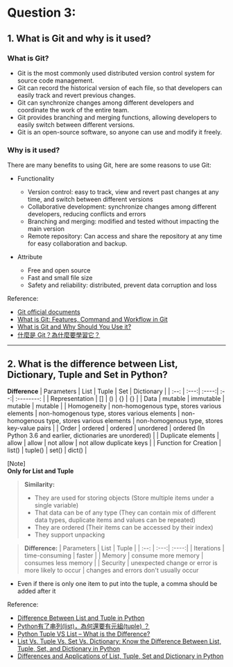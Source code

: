 # Question 3:

## 1. What is Git and why is it used?
### **What is Git?**
- Git is the most commonly used distributed version control system for source code management.
- Git can record the historical version of each file, so that developers can easily track and revert previous changes.
- Git can synchronize changes among different developers and coordinate the work of the entire team.
- Git provides branching and merging functions, allowing developers to easily switch between different versions.
- Git is an open-source software, so anyone can use and modify it freely.
### **Why is it used?**  
There are many benefits to using Git, here are some reasons to use Git:

- Functionality
  - Version control: easy to track, view and revert past changes at any time, and switch between different versions
  - Collaborative development: synchronize changes among different developers, reducing conflicts and errors
  - Branching and merging: modified and tested without impacting the main version
  - Remote repository: Can access and share the repository at any time for easy collaboration and backup.
   
- Attribute
  - Free and open source
  - Fast and small file size
  - Safety and reliability: distributed, prevent data corruption and loss

Reference:
- [Git official documents](https://git-scm.com/doc)
- [What is Git: Features, Command and Workflow in Git](https://www.simplilearn.com/tutorials/git-tutorial/what-is-git)
- [What is Git and Why Should You Use it?](https://www.nobledesktop.com/learn/git/what-is-git)
- [什麼是 Git？為什麼要學習它？](https://gitbook.tw/chapters/introduction/what-is-git)


<hr/>

## 2. What is the difference between List, Dictionary, Tuple and Set in Python?

**Difference**
| Parameters | List | Tuple | Set | Dictionary |
| :--: | :---:| :----:| :--:| :--------: |
| Representation | [] | () | {} | {} |
| Data | mutable | immutable | mutable | mutable |
| Homogeneity | non-homogenous type, stores various elements | non-homogenous type, stores various elements | non-homogenous type, stores various elements | non-homogenous type, stores key-value pairs |
| Order | ordered | ordered | unordered | ordered (In Python 3.6 and earlier, dictionaries are unordered) |
| Duplicate elements | allow | allow | not allow | not allow duplicate keys |
| Function for Creation | list() | tuple() | set() | dict() |

\[Note\] <br/>
**Only for List and Tuple**
> **Similarity:**
> - They are used for storing objects (Store multiple items under a single variable)
> - That data can be of any type (They can contain mix of different data types, duplicate items and values can be repeated)
> - They are ordered (Their items can be accessed by their index)
> - They support unpacking <br />

> **Difference:**
>| Parameters | List | Tuple |
>| :--: | :---:| :----:|
>| Iterations | time-consuming | faster |
>| Memory | consume more memory | consumes less memory |
> | Security | unexpected change or error is more likely to occur | changes and errors don't usually occur
* Even if there is only one item to put into the tuple, a comma should be added after it


Reference:
- [Difference Between List and Tuple in Python](https://www.simplilearn.com/difference-between-list-and-tuple-in-python-article)
- [Python有了串列(list)，為何還要有元組(tuple) ？](https://selflearningsuccess.com/python-tuple/)
- [Python Tuple VS List – What is the Difference?](https://www.freecodecamp.org/news/python-tuple-vs-list-what-is-the-difference/)
- [List Vs. Tuple Vs. Set Vs. Dictionary: Know the Difference Between List, Tuple, Set, and Dictionary in Python](https://byjus.com/gate/difference-between-list-tuple-set-and-dictionary-in-python/)
- [Differences and Applications of List, Tuple, Set and Dictionary in Python](https://www.geeksforgeeks.org/differences-and-applications-of-list-tuple-set-and-dictionary-in-python/)

